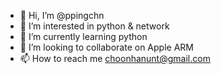 - 👋 Hi, I’m @ppingchn
- 👀 I’m interested in python & network 
- 🌱 I’m currently learning python
- 💞️ I’m looking to collaborate on Apple ARM
- 📫 How to reach me choonhanunt@gmail.com

<!---
ppingchn/ppingchn is a ✨ special ✨ repository because its `README.md` (this file) appears on your GitHub profile.
You can click the Preview link to take a look at your changes.
--->
